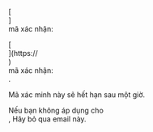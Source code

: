 [<br host>] <br action> mã xác nhận: <br code>

[<br host>](https://<br host>) <br action> mã xác nhận: <br code>.

Mã xác minh này sẽ hết hạn sau một giờ.

Nếu bạn không áp dụng cho <br action>, Hãy bỏ qua email này.